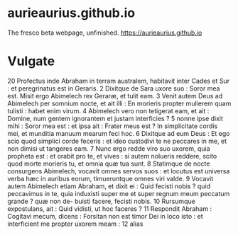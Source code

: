# aurieaurius.github.io
The fresco beta webpage, unfinished.
https://aurieaurius.github.io
# Vulgate
20 Profectus inde Abraham in terram australem, habitavit inter Cades et Sur : et peregrinatus est in Geraris. 2 Dixitque de Sara uxore suo : Soror mea est. Misit ergo Abimelech rex Geraræ, et tulit eam. 3 Venit autem Deus ad Abimelech per somnium nocte, et ait illi : En morieris propter mulierem quam tulisti : habet enim virum. 4 Abimelech vero non tetigerat eam, et ait : Domine, num gentem ignorantem et justam interficies ? 5 nonne ipse dixit mihi : Soror mea est : et ipsa ait : Frater meus est ? In simplicitate cordis mei, et munditia manuum mearum feci hoc. 6 Dixitque ad eum Deus : Et ego scio quod simplici corde feceris : et ideo custodivi te ne peccares in me, et non dimisi ut tangeres eam. 7 Nunc ergo redde viro suo uxorem, quia propheta est : et orabit pro te, et vives : si autem nolueris reddere, scito quod morte morieris tu, et omnia quæ tua sunt. 8 Statimque de nocte consurgens Abimelech, vocavit omnes servos suos : et locutus est universa verba hæc in auribus eorum, timueruntque omnes viri valde. 9 Vocavit autem Abimelech etiam Abraham, et dixit ei : Quid fecisti nobis ? quid peccavimus in te, quia induxisti super me et super regnum meum peccatum grande ? quæ non de- buisti facere, fecisti nobis. 10 Rursumque expostulans, ait : Quid vidisti, ut hoc faceres ? 11 Respondit Abraham : Cogitavi mecum, dicens : Forsitan non est timor Dei in loco isto : et interficient me propter uxorem meam : 12 alias
